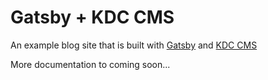 # Gatsby + KDC CMS

An example blog site that is built with [Gatsby](https://www.gatsbyjs.org/) and [KDC CMS](https://github.com/ianpogi5/kdc-cms/)

More documentation to coming soon...